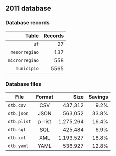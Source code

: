 ## 2011 database

### Database records

| Table          | Records |
| --------------:| -------:|
| `uf`           |      27 |
| `mesorregiao`  |     137 |
| `microrregiao` |     558 |
| `municipio`    |    5565 |

### Database files

| File        | Format         | Size      | Savings |
| ----------- |:--------------:| ---------:| -------:|
| `dtb.csv`   | CSV            |   437,312 |    9.2% |
| `dtb.json`  | JSON           |   563,052 |   33.8% |
| `dtb.plist` | p-list         | 1,275,264 |   16.4% |
| `dtb.sql`   | SQL            |   425,484 |    6.9% |
| `dtb.xml`   | XML            | 1,193,527 |   18.8% |
| `dtb.yaml`  | YAML           |   536,927 |   12.8% |
